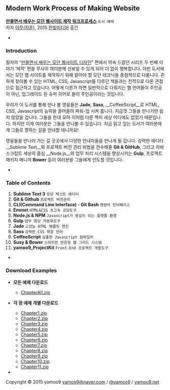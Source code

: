 ## Modern Work Process of Making Website
__[만들면서 배우는 모던 웹사이트 제작 워크프로세스](http://yamoo9.net/book-2nd/)__ `도서 예제`<br>
저자 [야무(지훈)](http://yamoo9.net), 2015 [한빛미디어](http://hanb.co.kr) 출간<br>

-
<h3 title="소개">Introduction</h3>

필자의 “[만들면서 배우는 모던 웹사이트 디자인](http://book.naver.com/bookdb/book_detail.nhn?bid=7459812)” 편에서 약속 드렸던 시리즈 두 번째 이야기 ‘제작’ 편을 무사히 여러분께 선보일 수 있게 되어 더 없이 행복합니다. 이번 도서에서는 모던 웹 사이트를 제작하기 위해 알아야 할 모던 테크닉을 중점적으로 다룹니다. 흔하게 찾아볼 수 있는 HTML, CSS, Javascript를 다루던 책들과는 전적으로 다른 관점으로 접근하고 있습니다. 어떻게 다른가 하면 일반적으로 다뤄지는 웹 언어들이 주인공이 아닌, 업그레이드 된 슈퍼 히어로 들이 주인공이라는 것입니다.

우리가 이 도서를 통해 만나 볼 영웅들은 __Jade__, __Sass__, __CoffeeScript__로 HTML, CSS, Javascript의 능력을 끌어올려 파워-업 시켜 줍니다. 지금껏 그들을 만나기란 쉽지 않았을 겁니다. 그들을 한데 모아 이처럼 다룬 책이 세상 어디에도 없었기 때문입니다. 하지만 이제 여러분은 그들을 만나볼 수 있습니다. 지금 읽고 있는 도서가 여러분에게 그들로 향하는 길을 안내할 테니까요!

영웅들을 만나러 가는 길 곳곳에서 다양한 안내자들을 만나게 될 겁니다. 강력한 에디터 __Sublime Text__와 프로젝트 버전 관리 비법을 전수해줄 __Git & GitHub__, 그리고 자바스크립트 세상의 중심 __Node.js__와 업무 처리 시스템을 향상시키는 __Gulp__, 프로젝트 패키지 매니저 __Bower__ 등이 여러분을 그들에게 인도할 것입니다.

-
<h3 title="목차">Table of Contents</h3>

1. __Sublime Text 3__ `모던 텍스트 에디터`
2. __Git & Github__ `프로젝트 버전관리`
3. __CLI(Command Line Interface) - Git Bash__ `명령어 인터페이스`
4. __Emmet__ `HTML&CSS 초고속 코딩도구`
5. __Node.js & NPM__ `Javascript가 중심이 되는 플랫폼 환경`
6. __Gulp__ `업무 향상 자동화도구`
7. __Jade__ `고성능 HTML 템플릿 엔진`
8. __Sass__ `강력한 CSS 확장 언어`
9. __CoffeeScript__ `심플한 Javascript 컴파일러`
10. __Susy & Bower__ `스마트한 반응형 웹 그리드 시스템`
11. __yamoo9_ProjectKit__ `Front-End 프로젝트 개발도구`

-
<h3 title="예제 다운로드">Download Examples</h3>

- __모든 예제 다운로드__
  - [ChapterAll.zip](https://github.com/yamoo9/Making-Modern-Web-Design-Work-Process/archive/master.zip)
  
- __각 장 예제 개별 다운로드__
  - [Chapter1.zip](https://github.com/yamoo9/Making-Modern-Web-Design-Work-Process/archive/SublimeText.zip)
  - [Chapter2.zip](https://github.com/yamoo9/Making-Modern-Web-Design-Work-Process/archive/Git-GitHub-Gist.zip)
  - [Chapter3.zip](https://github.com/yamoo9/Making-Modern-Web-Design-Work-Process/archive/CLI.zip)
  - [Chapter4.zip](https://github.com/yamoo9/Making-Modern-Web-Design-Work-Process/archive/Emmet.zip)
  - [Chapter5.zip](https://github.com/yamoo9/Making-Modern-Web-Design-Work-Process/archive/Nodejs.zip)
  - [Chapter6.zip](https://github.com/yamoo9/Making-Modern-Web-Design-Work-Process/archive/Gulp.zip)
  - [Chapter7.zip](https://github.com/yamoo9/Making-Modern-Web-Design-Work-Process/archive/Jade.zip)
  - [Chapter8.zip](https://github.com/yamoo9/Making-Modern-Web-Design-Work-Process/archive/Sass.zip)
  - [Chapter9.zip](https://github.com/yamoo9/Making-Modern-Web-Design-Work-Process/archive/CoffeeScript.zip)
  - [Chapter10.zip](https://github.com/yamoo9/Making-Modern-Web-Design-Work-Process/archive/susy.zip)
  - [Chapter11.zip](https://github.com/yamoo9/Making-Modern-Web-Design-Work-Process/archive/yamoo9_ProjectKit.zip)

-
Copyright © 2015 yamoo9 <yamoo9@naver.com> / [@yamoo9](https://facebook.com/yamoo9) / [yamoo9.net](http://yamoo9.net/)
